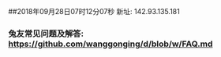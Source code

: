 ##2018年09月28日07时12分07秒 新址: 142.93.135.181
### 兔友常见问题及解答: https://github.com/wanggonging/d/blob/w/FAQ.md
